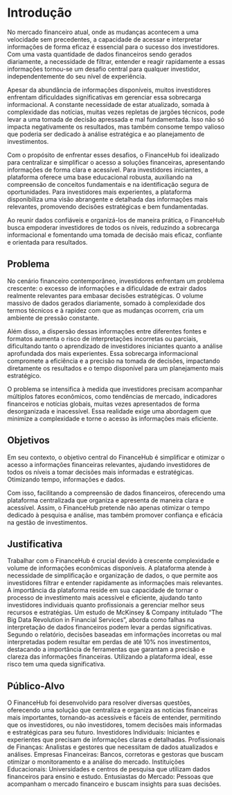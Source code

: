 # Introdução

No mercado financeiro atual, onde as mudanças acontecem a uma velocidade sem precedentes, a capacidade de acessar e interpretar informações de forma eficaz é essencial para o sucesso dos investidores. Com uma vasta quantidade de dados financeiros sendo gerados diariamente, a necessidade de filtrar, entender e reagir rapidamente a essas informações tornou-se um desafio central para qualquer investidor, independentemente do seu nível de experiência.

Apesar da abundância de informações disponíveis, muitos investidores enfrentam dificuldades significativas em gerenciar essa sobrecarga informacional. A constante necessidade de estar atualizado, somada à complexidade das notícias, muitas vezes repletas de jargões técnicos, pode levar a uma tomada de decisão apressada e mal fundamentada. Isso não só impacta negativamente os resultados, mas também consome tempo valioso que poderia ser dedicado à análise estratégica e ao planejamento de investimentos.

Com o propósito de enfrentar esses desafios, o FinanceHub foi idealizado para centralizar e simplificar o acesso a soluções financeiras, apresentando informações de forma clara e acessível. Para investidores iniciantes, a plataforma oferece uma base educacional robusta, auxiliando na compreensão de conceitos fundamentais e na identificação segura de oportunidades. Para investidores mais experientes, a plataforma disponibiliza uma visão abrangente e detalhada das informações mais relevantes, promovendo decisões estratégicas e bem fundamentadas.

Ao reunir dados confiáveis e organizá-los de maneira prática, o FinanceHub busca empoderar investidores de todos os níveis, reduzindo a sobrecarga informacional e fomentando uma tomada de decisão mais eficaz, confiante e orientada para resultados.


## Problema

No cenário financeiro contemporâneo, investidores enfrentam um problema crescente: o excesso de informações e a dificuldade de extrair dados realmente relevantes para embasar decisões estratégicas. O volume massivo de dados gerados diariamente, somado à complexidade dos termos técnicos e à rapidez com que as mudanças ocorrem, cria um ambiente de pressão constante.

Além disso, a dispersão dessas informações entre diferentes fontes e formatos aumenta o risco de interpretações incorretas ou parciais, dificultando tanto o aprendizado de investidores iniciantes quanto a análise aprofundada dos mais experientes. Essa sobrecarga informacional compromete a eficiência e a precisão na tomada de decisões, impactando diretamente os resultados e o tempo disponível para um planejamento mais estratégico.

O problema se intensifica à medida que investidores precisam acompanhar múltiplos fatores econômicos, como tendências de mercado, indicadores financeiros e notícias globais, muitas vezes apresentados de forma desorganizada e inacessível. Essa realidade exige uma abordagem que minimize a complexidade e torne o acesso às informações mais eficiente.


## Objetivos

Em seu contexto, o objetivo central do FinanceHub é simplificar e otimizar o acesso a informações financeiras relevantes, ajudando investidores de todos os níveis a tomar decisões mais informadas e estratégicas. Otimizando tempo, informações e dados. 

Com isso, facilitando a compreensão de dados financeiros, oferecendo uma plataforma centralizada que organiza e apresenta de maneira clara e acessível. Assim, o FinanceHub pretende não apenas otimizar o tempo dedicado à pesquisa e análise, mas também promover confiança e eficácia na gestão de investimentos.


## Justificativa

Trabalhar com o FinanceHub é crucial devido à crescente complexidade e volume de informações econômicas disponíveis. A plataforma atende à necessidade de simplificação e organização de dados, o que permite aos investidores filtrar e entender rapidamente as informações mais relevantes. A importância da plataforma reside em sua capacidade de tornar o processo de investimento mais acessível e eficiente, ajudando tanto investidores individuais quanto profissionais a gerenciar melhor seus recursos e estratégias. 
Um estudo de McKinsey & Company intitulado “The Big Data Revolution in Financial Services”, aborda como falhas na interpretação de dados financeiros podem levar a perdas significativas. Segundo o relatório, decisões baseadas em informações incorretas ou mal interpretadas podem resultar em perdas de até 10% nos investimentos, destacando a importância de ferramentas que garantam a precisão e clareza das informações financeiras. Utilizando a plataforma ideal, esse risco tem uma queda significativa. 


## Público-Alvo

O FinanceHub foi desenvolvido para resolver diversas questões, oferecendo uma solução que centraliza e organiza as notícias financeiras mais importantes, tornando-as acessíveis e fáceis de entender, permitindo que os investidores, ou não investidores, tomem decisões mais informadas e estratégicas para seu futuro.
Investidores Individuais: Iniciantes e experientes que precisam de informações claras e detalhadas.
Profissionais de Finanças: Analistas e gestores que necessitam de dados atualizados e análises.
Empresas Financeiras: Bancos, corretoras e gestoras que buscam otimizar o monitoramento e a análise do mercado.
Instituições Educacionais: Universidades e centros de pesquisa que utilizam dados financeiros para ensino e estudo.
Entusiastas do Mercado: Pessoas que acompanham o mercado financeiro e buscam insights para suas decisões.
